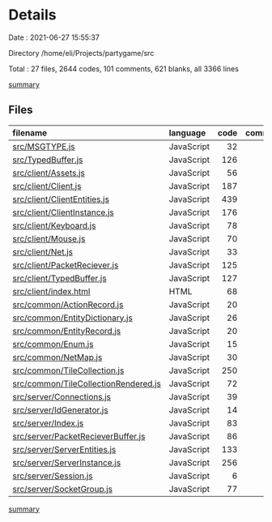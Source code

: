 # Details

Date : 2021-06-27 15:55:37

Directory /home/eli/Projects/partygame/src

Total : 27 files,  2644 codes, 101 comments, 621 blanks, all 3366 lines

[summary](results.md)

## Files
| filename | language | code | comment | blank | total |
| :--- | :--- | ---: | ---: | ---: | ---: |
| [src/MSGTYPE.js](/src/MSGTYPE.js) | JavaScript | 32 | 4 | 13 | 49 |
| [src/TypedBuffer.js](/src/TypedBuffer.js) | JavaScript | 126 | 4 | 18 | 148 |
| [src/client/Assets.js](/src/client/Assets.js) | JavaScript | 56 | 0 | 12 | 68 |
| [src/client/Client.js](/src/client/Client.js) | JavaScript | 187 | 14 | 46 | 247 |
| [src/client/ClientEntities.js](/src/client/ClientEntities.js) | JavaScript | 439 | 6 | 97 | 542 |
| [src/client/ClientInstance.js](/src/client/ClientInstance.js) | JavaScript | 176 | 10 | 55 | 241 |
| [src/client/Keyboard.js](/src/client/Keyboard.js) | JavaScript | 78 | 0 | 14 | 92 |
| [src/client/Mouse.js](/src/client/Mouse.js) | JavaScript | 70 | 0 | 15 | 85 |
| [src/client/Net.js](/src/client/Net.js) | JavaScript | 33 | 3 | 9 | 45 |
| [src/client/PacketReciever.js](/src/client/PacketReciever.js) | JavaScript | 125 | 3 | 27 | 155 |
| [src/client/TypedBuffer.js](/src/client/TypedBuffer.js) | JavaScript | 127 | 4 | 18 | 149 |
| [src/client/index.html](/src/client/index.html) | HTML | 68 | 0 | 10 | 78 |
| [src/common/ActionRecord.js](/src/common/ActionRecord.js) | JavaScript | 20 | 0 | 5 | 25 |
| [src/common/EntityDictionary.js](/src/common/EntityDictionary.js) | JavaScript | 26 | 0 | 6 | 32 |
| [src/common/EntityRecord.js](/src/common/EntityRecord.js) | JavaScript | 20 | 0 | 5 | 25 |
| [src/common/Enum.js](/src/common/Enum.js) | JavaScript | 15 | 0 | 2 | 17 |
| [src/common/NetMap.js](/src/common/NetMap.js) | JavaScript | 30 | 0 | 5 | 35 |
| [src/common/TileCollection.js](/src/common/TileCollection.js) | JavaScript | 250 | 7 | 53 | 310 |
| [src/common/TileCollectionRendered.js](/src/common/TileCollectionRendered.js) | JavaScript | 72 | 1 | 18 | 91 |
| [src/server/Connections.js](/src/server/Connections.js) | JavaScript | 39 | 7 | 12 | 58 |
| [src/server/IdGenerator.js](/src/server/IdGenerator.js) | JavaScript | 14 | 1 | 4 | 19 |
| [src/server/Index.js](/src/server/Index.js) | JavaScript | 83 | 12 | 26 | 121 |
| [src/server/PacketRecieverBuffer.js](/src/server/PacketRecieverBuffer.js) | JavaScript | 86 | 3 | 17 | 106 |
| [src/server/ServerEntities.js](/src/server/ServerEntities.js) | JavaScript | 133 | 8 | 31 | 172 |
| [src/server/ServerInstance.js](/src/server/ServerInstance.js) | JavaScript | 256 | 13 | 80 | 349 |
| [src/server/Session.js](/src/server/Session.js) | JavaScript | 6 | 0 | 3 | 9 |
| [src/server/SocketGroup.js](/src/server/SocketGroup.js) | JavaScript | 77 | 1 | 20 | 98 |

[summary](results.md)
